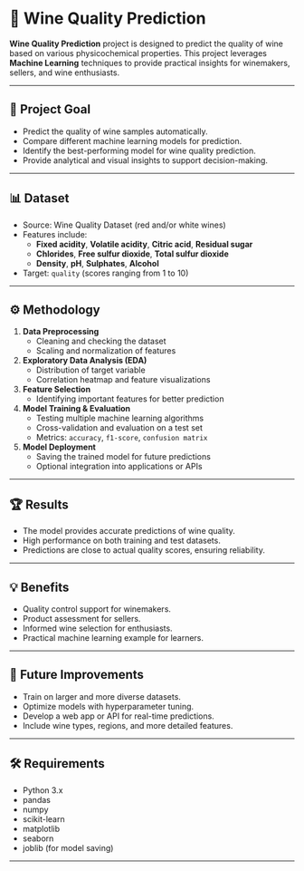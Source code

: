 # 🍷 Wine Quality Prediction

**Wine Quality Prediction** project is designed to predict the quality of wine based on various physicochemical properties. This project leverages **Machine Learning** techniques to provide practical insights for winemakers, sellers, and wine enthusiasts.

---

## 🎯 Project Goal
- Predict the quality of wine samples automatically.
- Compare different machine learning models for prediction.
- Identify the best-performing model for wine quality prediction.
- Provide analytical and visual insights to support decision-making.

---

## 📊 Dataset
- Source: Wine Quality Dataset (red and/or white wines)
- Features include:
  - **Fixed acidity**, **Volatile acidity**, **Citric acid**, **Residual sugar**
  - **Chlorides**, **Free sulfur dioxide**, **Total sulfur dioxide**
  - **Density**, **pH**, **Sulphates**, **Alcohol**
- Target: `quality` (scores ranging from 1 to 10)

---

## ⚙️ Methodology
1. **Data Preprocessing**  
   - Cleaning and checking the dataset
   - Scaling and normalization of features
2. **Exploratory Data Analysis (EDA)**  
   - Distribution of target variable
   - Correlation heatmap and feature visualizations
3. **Feature Selection**  
   - Identifying important features for better prediction
4. **Model Training & Evaluation**  
   - Testing multiple machine learning algorithms
   - Cross-validation and evaluation on a test set
   - Metrics: `accuracy`, `f1-score`, `confusion matrix`
5. **Model Deployment**  
   - Saving the trained model for future predictions
   - Optional integration into applications or APIs

---

## 🏆 Results
- The model provides accurate predictions of wine quality.
- High performance on both training and test datasets.
- Predictions are close to actual quality scores, ensuring reliability.

---

## 💡 Benefits
- Quality control support for winemakers.
- Product assessment for sellers.
- Informed wine selection for enthusiasts.
- Practical machine learning example for learners.

---

## 📂 Future Improvements
- Train on larger and more diverse datasets.
- Optimize models with hyperparameter tuning.
- Develop a web app or API for real-time predictions.
- Include wine types, regions, and more detailed features.

---

## 🛠️ Requirements
- Python 3.x
- pandas
- numpy
- scikit-learn
- matplotlib
- seaborn
- joblib (for model saving)

---
